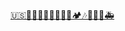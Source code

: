 [🇺🇸🏃‍♂️🏋️‍♂️🧘‍♂️🏄‍♂️🏕️🎶👨‍💻🚒🚑](https://chrismartintx.com/)

<!---
chrismartintx/chrismartintx is a ✨ special ✨ repository because its `README.md` (this file) appears on your GitHub profile.
You can click the Preview link to take a look at your changes.
--->
